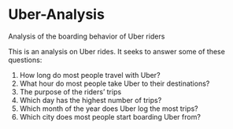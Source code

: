 # Uber-Analysis
Analysis of the boarding behavior of Uber riders

This is an analysis on Uber rides. It seeks to answer some of these questions: 

1) How long do most people travel with Uber?
2) What hour do most people take Uber to their destinations?
3) The purpose of the riders’ trips
4) Which day has the highest number of trips?
5) Which month of the year does Uber log the most trips?
6) Which city does most people start boarding Uber from? 
